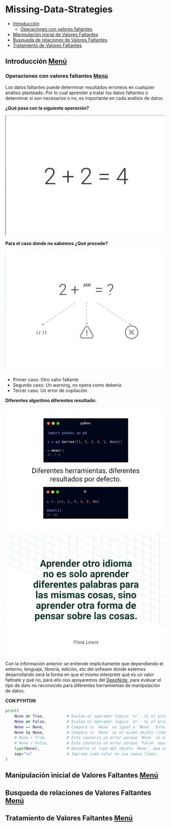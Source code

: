 # Missing-Data-Strategies
- [Introducción](#introducción-menú)
    - [Operaciones con valores faltantes](#operaciones-con-valores-faltantes-menú)
- [Manipulación inicial de Valores Faltantes](#manipulación-inicial-de-valores-faltantes-menú)
- [Busqueda de relaciones de Valores Faltantes](#busqueda-de-relaciones-de-valores-faltantes-menú)
- [Tratamiento de Valores Faltantes](#tratamiento-de-valores-faltantes-menú)


## Introducción [Menú](#missing-data-strategies)
### Operaciones con valores faltantes [Menú](#missing-data-strategies)
Los datos faltantes puede determinar resultados erroneos en cualquier análisis planteado. Por lo cual aprender a tratar los datos faltantes o determinar si son necesarios o no, es importante en cada análisis de datos.

**¿Qué pasa con la siguiente operación?**

![VF1](/A04.MDS/A04.MDS-Imagenes/VF1.png)

**Para el caso donde no sabemos ¿Qué procede?**

![VF1](/A04.MDS/A04.MDS-Imagenes/VF2.png)

- Primer caso: Otro valor faltante
- Segundo caso: Un warning, no opera como debería
- Tercer caso: Un error de copilación

**Diferentes algoritmo diferentes resultado:**

![VF1](/A04.MDS/A04.MDS-Imagenes/VF3.png)

![VF1](/A04.MDS/A04.MDS-Imagenes/VF4.png)

Con la información anterior se entiende implicitamente que dependiendo el entorno, lenguaje, librería, edición, etc del sofware donde estemos desarrollando será la forma en que el mismo interprete qué es un valor faltnate y qué no, para ello nos apoyaremos del [DeepNote](https://deepnote.com/workspace/platzi-escuela-datos-83832097-f136-43ff-b38d-abaa022e8ec7/project/datos-faltantes-694a3d08-7f18-421d-9e2f-c2820a79680e/notebook/553972dde60446379c4205c75670d7ad), para evaluar el tipo de dato no reconocido para diferentes herramientas de manipulación de datos.

**CON PYHTON**
```py
print(
    None or True,          # Evalúa el operador lógico `or`. Si el primer valor (None) es falso, retorna el segundo valor (True).
    None or False,         # Evalúa el operador lógico `or`. Si el primer valor (None) es falso, retorna el segundo valor (False).
    None == None,          # Compara si `None` es igual a `None`. Esto siempre es verdadero.
    None is None,          # Compara si `None` es el mismo objeto (identidad). Siempre es verdadero, ya que `None` es único.
    # None + True,         # Esto causaría un error porque `None` no es un número y no se puede sumar a `True` (que es igual a 1).
    # None / False,        # Esto causaría un error porque `False` equivale a 0, y dividir por cero no está permitido.
    type(None),            # Devuelve el tipo del objeto `None`, que es `<class 'NoneType'>`.
    sep="\n"               # Imprime cada valor en una nueva línea.
)
```



## Manipulación inicial de Valores Faltantes [Menú](#missing-data-strategies)

## Busqueda de relaciones de Valores Faltantes [Menú](#missing-data-strategies)

## Tratamiento de Valores Faltantes [Menú](#missing-data-strategies)

